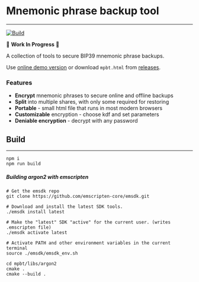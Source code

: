 # Mnemonic phrase backup tool
---
[![Build](https://github.com/3BA3ED/mpbt/actions/workflows/build.yml/badge.svg)](https://github.com/3BA3ED/mpbt/actions/workflows/build.yml)

🚧 **Work In Progress** 🚧

A collection of tools to secure BIP39 mnemonic phrase backups.

Use [online demo version](https://3BA3ED.github.com/mpbt/) or download `mpbt.html` from
[releases](https://github.com/3BA3ED/mpbt/releases). 

### Features
- **Encrypt** mnemonic phrases to secure online and offline backups
- **Split** into multiple shares, with only some required for restoring
- **Portable** - small html file that runs in most modern browsers
- **Customizable** encryption - choose kdf and set parameters
- **Deniable encryption** - decrypt with any password

## Build
---
```
npm i
npm run build
```

##### Building argon2 with emscripten
```
# Get the emsdk repo
git clone https://github.com/emscripten-core/emsdk.git

# Download and install the latest SDK tools.
./emsdk install latest

# Make the "latest" SDK "active" for the current user. (writes .emscripten file)
./emsdk activate latest

# Activate PATH and other environment variables in the current terminal
source ./emsdk/emsdk_env.sh

cd mpbt/libs/argon2
cmake .
cmake --build .
```

